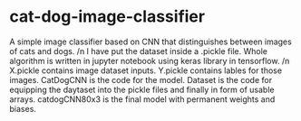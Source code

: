 # cat-dog-image-classifier
A simple image classifier based on CNN that distinguishes between images of cats and dogs. /n
I have put the dataset inside a .pickle file. Whole algorithm is written in jupyter notebook using keras library in tensorflow. /n
X.pickle contains image dataset inputs. Y.pickle contains lables for those images.
CatDogCNN is the code for the model.
Dataset is the code for equipping the daytaset into the pickle files and finally in form of usable arrays.
catdogCNN80x3 is the final model with permanent weights and biases.
